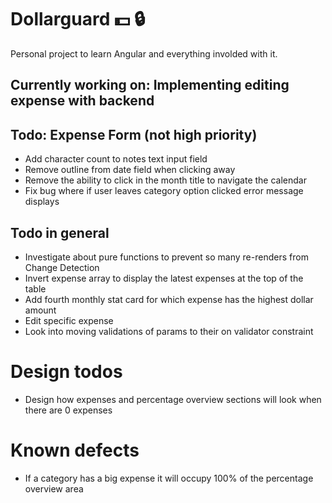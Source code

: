 # Dollarguard :dollar: :lock: 

Personal project to learn Angular and everything involded with it.

## Currently working on: Implementing editing expense with backend

## Todo: Expense Form (not high priority)
- Add character count to notes text input field
- Remove outline from date field when clicking away
- Remove the ability to click in the month title to navigate the calendar
- Fix bug where if user leaves category option clicked error message displays

## Todo in general
- Investigate about pure functions to prevent so many re-renders from Change Detection
- Invert expense array to display the latest expenses at the top of the table
- Add fourth monthly stat card for which expense has the highest dollar amount
- Edit specific expense
- Look into moving validations of params to their on validator constraint

# Design todos
- Design how expenses and percentage overview sections will look when there are 0 expenses

# Known defects
- If a category has a big expense it will occupy 100% of the percentage overview area